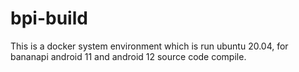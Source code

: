 # bpi-build

  This is a docker system environment which is run ubuntu 20.04, for bananapi android 11 and android 12 source code compile.
